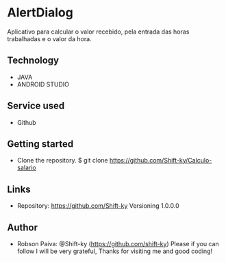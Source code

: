 # AlertDialog
 Aplicativo para calcular o valor recebido, pela entrada das horas trabalhadas e o valor da hora.
 ## Technology
* JAVA
* ANDROID STUDIO
## Service used
* Github
## Getting started
* Clone the repository.
$ git clone https://github.com/Shift-ky/Calculo-salario


## Links
* Repository: https://github.com/Shift-ky
Versioning
1.0.0.0

## Author
* Robson Paiva: @Shift-ky (https://github.com/shift-ky)
Please if you can follow I will be very grateful, Thanks for visiting me and good coding!
